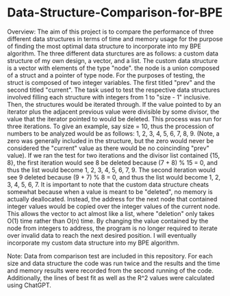 # Data-Structure-Comparison-for-BPE

Overview:
The aim of this project is to compare the performance of three different data structures in terms of time and memory usage for the purpose of finding the most optimal data structure to incorporate into my BPE algorithm. The three different data sturctures are as follows: a custom data structure of my own design, a vector, and a list. The custom data structure is a vector with elements of the type "node". the node is a union composed of a struct and a pointer of type node. For the purposes of testing, the struct is composed of two integer variables. The first titled "prev" and the second titled "current". The task used to test the respective data structures involved filling each structure with integers from 1 to "size - 1" inclusive. Then, the structures would be iterated through. If the value pointed to by an iterator plus the adjacent previous value were divisible by some divisor, the value that the iterator pointed to would be deleted. This process was run for three iterations. To give an example, say size = 10, thus the procession of numbers to be analyzed would be as follows: 1, 2, 3, 4, 5, 6, 7, 8, 9. (Note, a zero was generally included in the structure, but the zero would never be considered the "current" value as there would be no coincinding "prev" value). If we ran the test for two iterations and the divisor list contained {15, 8}, the first iteration would see 8 be deleted because (7 + 8) % 15 = 0, and thus the list would become 1, 2, 3, 4, 5, 6, 7, 9. The second iteration would see 9 deleted because (9 + 7) % 8 = 0, and thus the list would become 1, 2, 3, 4, 5, 6, 7. It is important to note that the custom data structure cheats somewhat because when a value is meant to be "deleted", no memory is actually deallocated. Instead, the address for the next node that contained integer values would be copied over the integer values of the current node. This allows the vector to act almost like a list, where "deletion" only takes O(1) time rather than O(n) time. By changing the value contained by the node from integers to address, the program is no longer required to iterate over invalid data to reach the next desired position. I will eventually incorporate my custom data structure into my BPE algorithm.

Note:
Data from comparison test are included in this repository. For each size and data structure the code was run twice and the results and the time and memory results were recorded from the second running of the code. Additionally, the lines of best fit as well as the R^2 values were calculated using ChatGPT.
